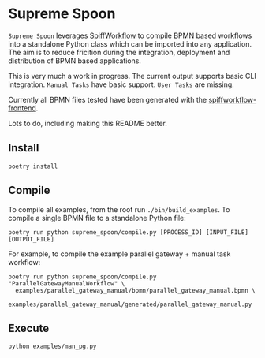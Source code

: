 # Supreme Spoon

`Supreme Spoon` leverages [SpiffWorkflow](https://github.com/sartography/SpiffWorkflow) to compile BPMN based 
workflows into a standalone Python class which can be imported into any application. The aim is to reduce 
fricition during the integration, deployment and distribution of BPMN based applications.

This is very much a work in progress. The current output supports basic CLI integration. `Manual Tasks` have basic support. `User Tasks` are missing.

Currently all BPMN files tested have been generated with the [spiffworkflow-frontend](https://github.com/sartography/spiff-arena/tree/main/spiffworkflow-frontend).

Lots to do, including making this README better.

## Install

`poetry install`

## Compile

To compile all examples, from the root run `./bin/build_examples`. To compile a single BPMN file to a standalone 
Python file:

`poetry run python supreme_spoon/compile.py [PROCESS_ID] [INPUT_FILE] [OUTPUT_FILE]`

For example, to compile the example parallel gateway + manual task workflow:

```
poetry run python supreme_spoon/compile.py "ParallelGatewayManualWorkflow" \
  examples/parallel_gateway_manual/bpmn/parallel_gateway_manual.bpmn \
  examples/parallel_gateway_manual/generated/parallel_gateway_manual.py
```

## Execute

`python examples/man_pg.py`
